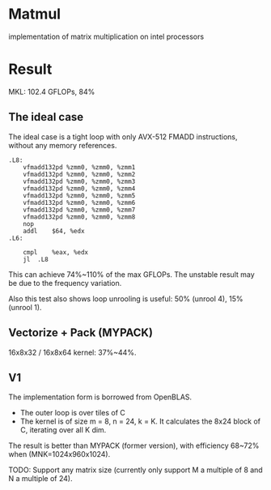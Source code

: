# Matmul
implementation of matrix multiplication on intel processors

# Result
MKL: 102.4 GFLOPs, 84%


## The ideal case
The ideal case is a tight loop with only AVX-512 FMADD instructions, without any memory references.
```
.L8:
	vfmadd132pd	%zmm0, %zmm0, %zmm1
	vfmadd132pd	%zmm0, %zmm0, %zmm2
	vfmadd132pd	%zmm0, %zmm0, %zmm3
	vfmadd132pd	%zmm0, %zmm0, %zmm4
	vfmadd132pd	%zmm0, %zmm0, %zmm5
	vfmadd132pd	%zmm0, %zmm0, %zmm6
	vfmadd132pd	%zmm0, %zmm0, %zmm7
	vfmadd132pd	%zmm0, %zmm0, %zmm8
	nop
	addl	$64, %edx
.L6:

	cmpl	%eax, %edx
	jl	.L8
```
This can achieve 74%~110% of the max GFLOPs. The unstable result may be due to the frequency variation.

Also this test also shows loop unrooling is useful: 50% (unrool 4), 15% (unrool 1).

## Vectorize + Pack (MYPACK)

16x8x32 / 16x8x64 kernel: 37%~44%.

## V1

The implementation form is borrowed from OpenBLAS. 
* The outer loop is over tiles of C
* The kernel is of size m = 8, n = 24, k = K. It calculates the 8x24 block of C, iterating over all K dim.

The result is better than MYPACK (former version), with efficiency 68~72% when (MNK=1024x960x1024).

TODO: Support any matrix size (currently only support M a multiple of 8 and N a multiple of 24).